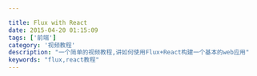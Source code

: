 ```yaml
---

title: Flux with React
date: 2015-04-20 01:15:09
tags: ['前端']
category: '视频教程'
description: "一个简单的视频教程,讲如何使用Flux+React构建一个基本的web应用"
keywords: "flux,react教程"
---
```

